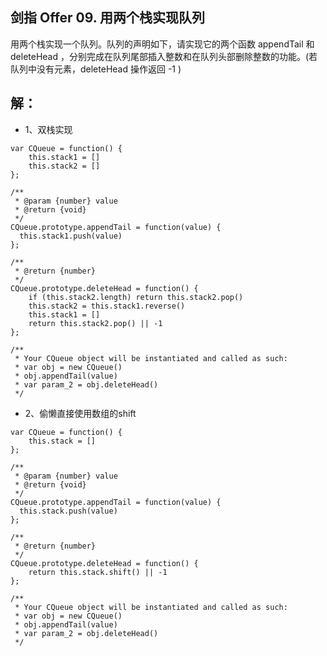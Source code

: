 ## 剑指 Offer 09. 用两个栈实现队列
用两个栈实现一个队列。队列的声明如下，请实现它的两个函数 appendTail 和 deleteHead ，分别完成在队列尾部插入整数和在队列头部删除整数的功能。(若队列中没有元素，deleteHead 操作返回 -1 )

## 解：
* 1、双栈实现
```
var CQueue = function() {
    this.stack1 = []
    this.stack2 = []
};

/** 
 * @param {number} value
 * @return {void}
 */
CQueue.prototype.appendTail = function(value) {
  this.stack1.push(value)
};

/**
 * @return {number}
 */
CQueue.prototype.deleteHead = function() {
    if (this.stack2.length) return this.stack2.pop()
    this.stack2 = this.stack1.reverse()
    this.stack1 = []
    return this.stack2.pop() || -1
};

/**
 * Your CQueue object will be instantiated and called as such:
 * var obj = new CQueue()
 * obj.appendTail(value)
 * var param_2 = obj.deleteHead()
 */
```
* 2、偷懒直接使用数组的shift
```
var CQueue = function() {
    this.stack = []
};

/** 
 * @param {number} value
 * @return {void}
 */
CQueue.prototype.appendTail = function(value) {
  this.stack.push(value)
};

/**
 * @return {number}
 */
CQueue.prototype.deleteHead = function() {
    return this.stack.shift() || -1
};

/**
 * Your CQueue object will be instantiated and called as such:
 * var obj = new CQueue()
 * obj.appendTail(value)
 * var param_2 = obj.deleteHead()
 */
```